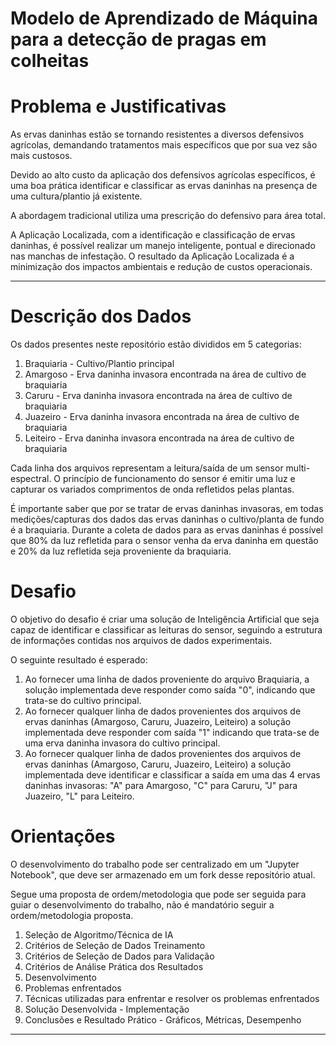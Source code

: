 # Modelo de Aprendizado de Máquina para a detecção de pragas em colheitas

# Problema e Justificativas

As ervas daninhas estão se tornando resistentes a diversos defensivos agrícolas, demandando tratamentos mais específicos que por sua vez são mais custosos.

Devido ao alto custo da aplicação dos defensivos agrícolas específicos, é uma boa prática identificar e classificar as ervas daninhas na presença de uma cultura/plantio já existente.

A abordagem tradicional utiliza uma prescrição do defensivo para área total.

A Aplicação Localizada, com a identificação e classificação de ervas daninhas, é possível realizar um manejo inteligente, pontual e direcionado nas manchas de infestação. O resultado da Aplicação Localizada é a minimização dos impactos ambientais e redução de custos operacionais.

---

# Descrição dos Dados

Os dados presentes neste repositório estão divididos em 5 categorias:

1. Braquiaria - Cultivo/Plantio principal
2. Amargoso - Erva daninha invasora encontrada na área de cultivo de braquiaria
3. Caruru - Erva daninha invasora encontrada na área de cultivo de braquiaria
4. Juazeiro - Erva daninha invasora encontrada na área de cultivo de braquiaria
5. Leiteiro - Erva daninha invasora encontrada na área de cultivo de braquiaria

Cada linha dos arquivos representam a leitura/saída de um sensor multi-espectral. O princípio de funcionamento do sensor é emitir uma luz e capturar os variados comprimentos de onda refletidos pelas plantas.

É importante saber que por se tratar de ervas daninhas invasoras, em todas medições/capturas dos dados das ervas daninhas o cultivo/planta de fundo é a braquiaria. Durante a coleta de dados para as ervas daninhas é possível que 80% da luz refletida para o sensor venha da erva daninha em questão e 20% da luz refletida seja proveniente da braquiaria.

# Desafio

O objetivo do desafio é criar uma solução de Inteligência Artificial que seja capaz de identificar e classificar as leituras do sensor, seguindo a estrutura de informações contidas nos arquivos de dados experimentais.

O seguinte resultado é esperado:

1. Ao fornecer uma linha de dados proveniente do arquivo Braquiaria, a solução implementada deve responder como saída "0", indicando que trata-se do cultivo principal.
2. Ao fornecer qualquer linha de dados provenientes dos arquivos de ervas daninhas (Amargoso, Caruru, Juazeiro, Leiteiro) a solução implementada deve responder com saída "1" indicando que trata-se de uma erva daninha invasora do cultivo principal.
3. Ao fornecer qualquer linha de dados provenientes dos arquivos de ervas daninhas (Amargoso, Caruru, Juazeiro, Leiteiro) a solução implementada deve identificar e classificar a saída em uma das 4 ervas daninhas invasoras: "A" para Amargoso, "C" para Caruru, "J" para Juazeiro, "L" para Leiteiro.

# Orientações

O desenvolvimento do trabalho pode ser centralizado em um "Jupyter Notebook", que deve ser armazenado em um fork desse repositório atual.

Segue uma proposta de ordem/metodologia que pode ser seguida para guiar o desenvolvimento do trabalho, não é mandatório seguir a ordem/metodologia proposta.

1. Seleção de Algoritmo/Técnica de IA
2. Critérios de Seleção de Dados Treinamento
3. Critérios de Seleção de Dados para Validação
4. Critérios de Análise Prática dos Resultados
5. Desenvolvimento
6. Problemas enfrentados
7. Técnicas utilizadas para enfrentar e resolver os problemas enfrentados
8. Solução Desenvolvida - Implementação
9. Conclusões e Resultado Prático - Gráficos, Métricas, Desempenho

---